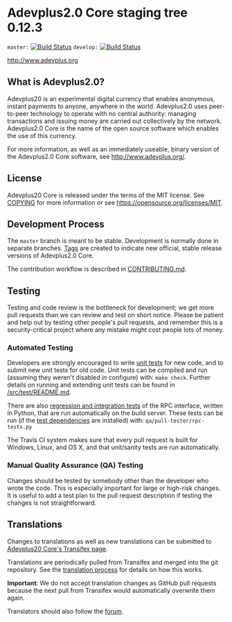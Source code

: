 Adevplus2.0 Core staging tree 0.12.3
===============================

`master:` [![Build Status](https://travis-ci.org/FabiannoLimma/project-adevplus2.0.svg?branch=master)](https://travis-ci.org/adevplus20pay/adevplus20) `develop:` [![Build Status](https://travis-ci.org/FabiannoLimma/project-adevplus2.0.svg?branch=develop)](https://travis-ci.org/FabiannoLimma/project-adevplus2.0/branches)

http://www.adevplus.org


What is Adevplus2.0?
----------------

Adevplus20 is an experimental digital currency that enables anonymous, instant
payments to anyone, anywhere in the world. Adevplus2.0 uses peer-to-peer technology
to operate with no central authority: managing transactions and issuing money
are carried out collectively by the network. Adevplus2.0 Core is the name of the open
source software which enables the use of this currency.

For more information, as well as an immediately useable, binary version of
the Adevplus2.0 Core software, see http://www.adevplus.org/.


License
-------

Adevplus20 Core is released under the terms of the MIT license. See [COPYING](COPYING) for more
information or see https://opensource.org/licenses/MIT.

Development Process
-------------------

The `master` branch is meant to be stable. Development is normally done in separate branches.
[Tags](https://github.com/fabiannoLimmay/project-adevplus2.0/tags) are created to indicate new official,
stable release versions of Adevplus2.0 Core.

The contribution workflow is described in [CONTRIBUTING.md](CONTRIBUTING.md).

Testing
-------

Testing and code review is the bottleneck for development; we get more pull
requests than we can review and test on short notice. Please be patient and help out by testing
other people's pull requests, and remember this is a security-critical project where any mistake might cost people
lots of money.

### Automated Testing

Developers are strongly encouraged to write [unit tests](src/test/README.md) for new code, and to
submit new unit tests for old code. Unit tests can be compiled and run
(assuming they weren't disabled in configure) with: `make check`. Further details on running
and extending unit tests can be found in [/src/test/README.md](/src/test/README.md).

There are also [regression and integration tests](/qa) of the RPC interface, written
in Python, that are run automatically on the build server.
These tests can be run (if the [test dependencies](/qa) are installed) with: `qa/pull-tester/rpc-tests.py`

The Travis CI system makes sure that every pull request is built for Windows, Linux, and OS X, and that unit/sanity tests are run automatically.

### Manual Quality Assurance (QA) Testing

Changes should be tested by somebody other than the developer who wrote the
code. This is especially important for large or high-risk changes. It is useful
to add a test plan to the pull request description if testing the changes is
not straightforward.

Translations
------------

Changes to translations as well as new translations can be submitted to
[Adevplus20 Core's Transifex page](https://www.transifex.com/projects/p/adevplus20/).

Translations are periodically pulled from Transifex and merged into the git repository. See the
[translation process](doc/translation_process.md) for details on how this works.

**Important**: We do not accept translation changes as GitHub pull requests because the next
pull from Transifex would automatically overwrite them again.

Translators should also follow the [forum](https://www.forum.adevplus.org/).
